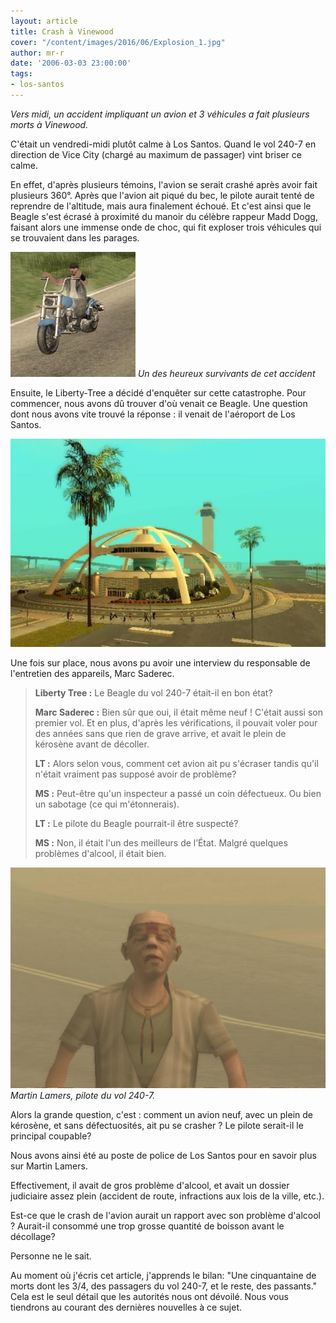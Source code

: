 ```yaml
---
layout: article
title: Crash à Vinewood
cover: "/content/images/2016/06/Explosion_1.jpg"
author: mr-r
date: '2006-03-03 23:00:00'
tags:
- los-santos
---
```


_Vers midi, un accident impliquant un avion et 3 véhicules a fait plusieurs morts à Vinewood._

C'était un vendredi-midi plutôt calme à Los Santos. Quand le vol 240-7 en direction de Vice City (chargé au maximum de passager) vint briser ce calme.

En effet, d'après plusieurs témoins, l'avion se serait crashé après avoir fait plusieurs 360°. Après que l'avion ait piqué du bec, le pilote aurait tenté de reprendre de l'altitude, mais aura finalement échoué. Et c'est ainsi que le Beagle s'est écrasé à proximité du manoir du célèbre rappeur Madd Dogg, faisant alors une immense onde de choc, qui fit exploser trois véhicules qui se trouvaient dans les parages.

![Un des heureux survivants de cet accident](/content/images/2005/01/Survivant.jpg)
_Un des heureux survivants de cet accident_

Ensuite, le Liberty-Tree a décidé d'enquêter sur cette catastrophe. Pour commencer, nous avons dû trouver d'où venait ce Beagle. Une question dont nous avons vite trouvé la réponse : il venait de l'aéroport de Los Santos.

![](/content/images/2005/01/A_roport.jpg)

Une fois sur place, nous avons pu avoir une interview du responsable de l'entretien des appareils, Marc Saderec.

> **Liberty Tree :** Le Beagle du vol 240-7 était-il en bon état?
> 
> **Marc Saderec :** Bien sûr que oui, il était même neuf ! C'était aussi son premier vol. Et en plus, d'après les vérifications, il pouvait voler pour des années sans que rien de grave arrive, et avait le plein de kérosène avant de décoller.
> 
> **LT :** Alors selon vous, comment cet avion ait pu s'écraser tandis qu'il n'était vraiment pas supposé avoir de problème?
> 
> **MS :** Peut-être qu'un inspecteur a passé un coin défectueux. Ou bien un sabotage (ce qui m'étonnerais).
> 
> **LT :** Le pilote du Beagle pourrait-il être suspecté?
> 
> **MS :** Non, il était l'un des meilleurs de l’État. Malgré quelques problèmes d'alcool, il était bien.

![Martin Lamers, pilote du vol 240-7.](/content/images/2005/01/Pilot.jpg)
_Martin Lamers, pilote du vol 240-7._

Alors la grande question, c'est : comment un avion neuf, avec un plein de kérosène, et sans défectuosités, ait pu se crasher ? Le pilote serait-il le principal coupable?

Nous avons ainsi été au poste de police de Los Santos pour en savoir plus sur Martin Lamers.

Effectivement, il avait de gros problème d'alcool, et avait un dossier judiciaire assez plein (accident de route, infractions aux lois de la ville, etc.).

Est-ce que le crash de l'avion aurait un rapport avec son problème d'alcool ? Aurait-il consommé une trop grosse quantité de boisson avant le décollage?

Personne ne le sait.

Au moment où j'écris cet article, j'apprends le bilan: "Une cinquantaine de morts dont les 3/4, des passagers du vol 240-7, et le reste, des passants." Cela est le seul détail que les autorités nous ont dévoilé. Nous vous tiendrons au courant des dernières nouvelles à ce sujet.

<!--kg-card-end: markdown-->
